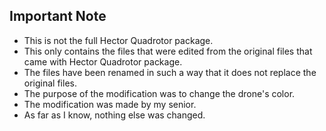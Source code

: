## Important Note
- This is not the full Hector Quadrotor package.
- This only contains the files that were edited from the original files that came with Hector Quadrotor package.
- The files have been renamed in such a way that it does not replace the original files.
- The purpose of the modification was to change the drone's color.
- The modification was made by my senior.
- As far as I know, nothing else was changed.
